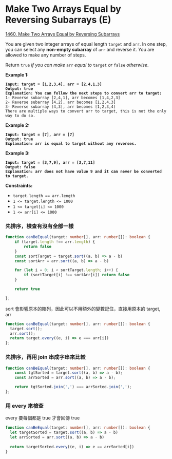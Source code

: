 # Make Two Arrays Equal by Reversing Subarrays (E)

[1460. Make Two Arrays Equal by Reversing Subarrays](https://leetcode.com/problems/make-two-arrays-equal-by-reversing-subarrays/)



You are given two integer arrays of equal length `target` and `arr`. In one step, you can select any **non-empty subarray** of `arr` and reverse it. You are allowed to make any number of steps.

Return `true` _if you can make_ `arr` _equal to_ `target` _or_ `false` _otherwise_.

&#x20;

**Example 1:**

<pre><code><strong>Input: target = [1,2,3,4], arr = [2,4,1,3]
</strong><strong>Output: true
</strong><strong>Explanation: You can follow the next steps to convert arr to target:
</strong>1- Reverse subarray [2,4,1], arr becomes [1,4,2,3]
2- Reverse subarray [4,2], arr becomes [1,2,4,3]
3- Reverse subarray [4,3], arr becomes [1,2,3,4]
There are multiple ways to convert arr to target, this is not the only way to do so.
</code></pre>

**Example 2:**

<pre><code><strong>Input: target = [7], arr = [7]
</strong><strong>Output: true
</strong><strong>Explanation: arr is equal to target without any reverses.
</strong></code></pre>

**Example 3:**

<pre><code><strong>Input: target = [3,7,9], arr = [3,7,11]
</strong><strong>Output: false
</strong><strong>Explanation: arr does not have value 9 and it can never be converted to target.
</strong></code></pre>

&#x20;

**Constraints:**

* `target.length == arr.length`
* `1 <= target.length <= 1000`
* `1 <= target[i] <= 1000`
* `1 <= arr[i] <= 1000`



### 先排序，檢查有沒有全部一樣

```typescript
function canBeEqual(target: number[], arr: number[]): boolean {
    if (target.length !== arr.length) {
        return false
    }
    const sortTarget = target.sort((a, b) => a - b)
    const sortArr = arr.sort((a, b) => a - b)

    for (let i = 0; i < sortTarget.length; i++) {
        if (sortTarget[i] !== sortArr[i]) return false
    }

    return true

};
```



sort 會影響原本的陣列，因此可以不用額外的變數記住，直接用原本的 target, arr

```typescript
function canBeEqual(target: number[], arr: number[]): boolean {
  target.sort();
  arr.sort();
  return target.every((e, i) => e === arr[i])  
};
```

### 先排序，再用 join 串成字串來比較

```typescript
function canBeEqual(target: number[], arr: number[]): boolean {
    const tgtSorted = target.sort((a, b) => a - b);
    const arrSorted = arr.sort((a, b) => a - b);

    return tgtSorted.join(',') === arrSorted.join(',');
};
```



### 用 every 來檢查

every 要每個都是 true 才會回傳 true

```typescript
function canBeEqual(target: number[], arr: number[]): boolean {
  let targetSorted = target.sort((a, b) => a - b)
  let arrSorted = arr.sort((a, b) => a - b)
  
  return targetSorted.every((e, i) => e == arrSorted[i])
}
```
